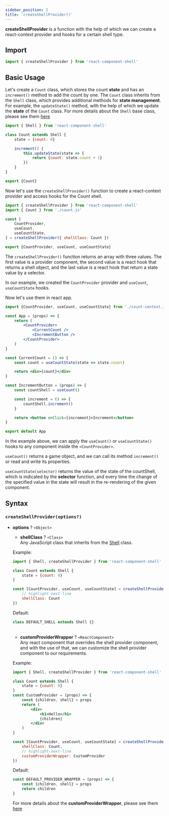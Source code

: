 ```yaml
---
sidebar_position: 2
title: 'createShellProvider()'
---
```


**createShellProvider** is a function with the help of which we can create a react-context provider and hooks for a certain shell type.

## Import

```js
import { createShellProvider } from 'react-component-shell'
```

## Basic Usage

Let's create a `Count` class, which stores the count **state** and has an `increment()` method to add the count by one. The `Count` class inherits from the `Shell` class, which provides additional methods for **state management**. For example, the `updateState()` method, with the help of which we update the **state** of the `Count` class. For more details about the `Shell` base class, please see them [here](/docs/shell)

```js title="count.js"
import { Shell } from 'react-component-shell'

class Count extends Shell {
    state = {count: 0}

    increment() {
        this.updateState(state => {
            return {count: state.count + 1}
        })
    }
}

export {Count}
```

Now let's use the `createShellProvider()` function to create a react-context provider and access hooks for the Count shell.

```js title="count-context.js"
import { createShellProvider } from 'react-component-shell'
import { Count } from './count.js'

const [
    CountProvider,
    useCount,
    useCountState,
] = createShellProvider({ shellClass: Count })

export {CountProvider, useCount, useCountState}
```

The `createShellProvider()` function returns an array with three values. The first value is a provider component, the second value is a react hook that returns a shell object, and the last value is a react hook that return a state value by a selector.

In our example, we created the `CountProvider` provider and `useCount`, `useCountState` hooks.

Now let's use them in react app.

```jsx title="App.js"
import {CountProvider, useCount, useCountState} from './count-context.js'

const App = (props) => {
    return (
        <CountProvider>
            <CurrentCount />
            <IncrementButton />
        </CountProvider>
    )
}

const CurrentCount = () => {
    const count = useCountState(state => state.count)

    return <div>{count}</div>
}

const IncrementButton = (props) => {
    const countShell = useCount()

    const increment = () => {
        countShell.increment()
    }

    return <button onClick={increment}>Increment</button>
}

export default App
```

In the example above, we can apply the `useCount()` or `useCountState()` hooks to any component inside the `<CountProvider>`.

`useCount()` returns a game object, and we can call its method `increment()` or read and write its properties.

`useCountState(selector)` returns the value of the state of the countShell, which is indicated by the **selector** function, and every time the change of the specified value in the state will result in the re-rendering of the given component.


## Syntax

### `createShellProvider(options?)`

- **options** ? `<Object>`
    - **shellClass** ? `<Class>`  
    Any JavaScript class that inherits from the [Shell](/docs/shell) class.

    Example:
    ```js
    import { Shell, createShellProvider } from 'react-component-shell'

    class Count extends Shell {
        state = {count: 0}
    }

    const [CountProvider, useCount, useCountState] = createShellProvider({
        // highlight-next-line
        shellClass: Count
    })
    ```
    Default: 
    ```js
    class DEFAULT_SHELL extends Shell {}
    ```
    <br/>

    - **customProviderWrapper** ? `<ReactComponent>`  
    Any react component that overrides the shell provider component, and with the use of that, we can customize the shell provider component to our requirements.

    Example:
    ```jsx
    import { Shell, createShellProvider } from 'react-component-shell'

    class Count extends Shell {
        state = {count: 0}
    }
    const CustomProvider = (props) => {
        const {children, shell} = props
        return (
            <div>
                <h1>Hello</h1>
                {children}
            </div>
        )
    }

    const [CountProvider, useCount, useCountState] = createShellProvider({ 
        shellClass: Count,
        // highlight-next-line
        customProviderWrapper: CustomProvider
    })
    ```
    Default: 
    ```js
    const DEFAULT_PROVIDER_WRAPPER = (props) => {
        const {children, shell} = props
        return children
    }
    ```
    For more details about the **customProviderWrapper**, please see them [here](/docs/customProviderWrapper)